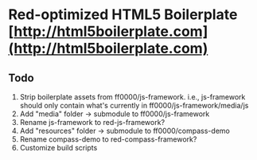 #  Red-optimized HTML5 Boilerplate [http://html5boilerplate.com](http://html5boilerplate.com)

## Todo 

1. Strip boilerplate assets from ff0000/js-framework. i.e., js-framework should only contain what's currently in ff0000/js-framework/media/js
2. Add "media" folder -> submodule to ff0000/js-framework
3. Rename js-framework to red-js-framework?
4. Add "resources" folder -> submodule to ff0000/compass-demo
5. Rename compass-demo to red-compass-framework?
6. Customize build scripts